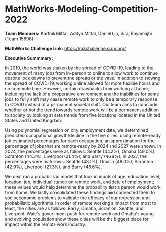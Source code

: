 # MathWorks-Modeling-Competition-2022
**Team Members:** Karthik Mittal, Aditya Mittal, Daniel Liu, Siraj Rayamajhi (Team 15898)

**MathWorks Challenge Link:** https://m3challenge.siam.org/

**Executive Summmary:**

In 2019, the world was shaken by the spread of COVID-19, leading to the movement of many jobs from in-person to online to allow work to continue despite lock downs to prevent the spread of the virus. In addition to slowing the spread of COVID-19, working online allowed for more flexible hours and no commute time. However, certain drawbacks from working at home, including the lack of a cooperative environment and the inabilities for some jobs to fully shift may cause remote work to only be a temporary response to COVID instead of a permanent societal shift. Our team aims to conclude whether or not the trend towards remote work will be a permanent addition to society by looking at data trends from five locations located in the United States and United Kingdom.

Using polynomial regression on city employment data, we determined predicted occupational growth/decline in the five cities; using remote-ready job estimated percentages for each occupation, an approximation for the percentage of jobs that are remote-ready by 2024 and 2027 were shown. In 2024, the percentages were as follows: Seattle (44.2%), Omaha (49.0%), Scranton (44.3%), Liverpool (21.4%), and Barry (46.8%); in 2027, the percentages were as follows: Seattle (43.1%), Omaha (48.0%), Scranton (42.9%), Liverpool (21.3%), and Barry (46.6%).

We next ran a probabilistic model that took in inputs of age, education level, location, job, individual stance on remote work, and date of employment; these values would help determine the probability that a person would work from home. We lastly consolidated these findings and connected them to socioeconomic problems to validate the efficacy of our regression and probabilistic algorithms. In order of remote working's impact from most to least, the cities are as follows: Barry, Omaha, Scranton, Seattle, and Liverpool. Wale's government push for remote work and Omaha's young and evolving population show these cities will be the biggest place for impact within the remote work industry.
